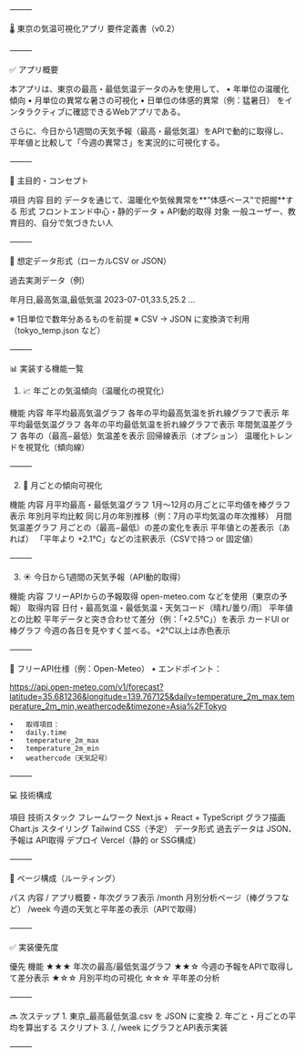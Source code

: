 

⸻

🌡 東京の気温可視化アプリ 要件定義書（v0.2）

⸻

✅ アプリ概要

本アプリは、東京の最高・最低気温データのみを使用して、
	•	年単位の温暖化傾向
	•	月単位の異常な暑さの可視化
	•	日単位の体感的異常（例：猛暑日）
をインタラクティブに確認できるWebアプリである。

さらに、今日から1週間の天気予報（最高・最低気温）をAPIで動的に取得し、
平年値と比較して「今週の異常さ」を実況的に可視化する。

⸻

🎯 主目的・コンセプト

項目	内容
目的	データを通じて、温暖化や気候異常を**“体感ベース”で把握**する
形式	フロントエンド中心・静的データ + API動的取得
対象	一般ユーザー、教育目的、自分で気づきたい人


⸻

📂 想定データ形式（ローカルCSV or JSON）

過去実測データ（例）

年月日,最高気温,最低気温
2023-07-01,33.5,25.2
...

※ 1日単位で数年分あるものを前提
※ CSV → JSON に変換済で利用（tokyo_temp.json など）

⸻

📊 実装する機能一覧

1. 📈 年ごとの気温傾向（温暖化の視覚化）

機能	内容
年平均最高気温グラフ	各年の平均最高気温を折れ線グラフで表示
年平均最低気温グラフ	各年の平均最低気温を折れ線グラフで表示
年間気温差グラフ	各年の（最高−最低）気温差を表示
回帰線表示（オプション）	温暖化トレンドを視覚化（傾向線）


⸻

2. 📅 月ごとの傾向可視化

機能	内容
月平均最高・最低気温グラフ	1月〜12月の月ごとに平均値を棒グラフ表示
年別月平均比較	同じ月の年別推移（例：7月の平均気温の年次推移）
月間気温差グラフ	月ごとの（最高−最低）の差の変化を表示
平年値との差表示（あれば）	「平年より +2.1℃」などの注釈表示（CSVで持つ or 固定値）


⸻

3. ☀️ 今日から1週間の天気予報（API動的取得）

機能	内容
フリーAPIからの予報取得	open-meteo.com などを使用（東京の予報）
取得内容	日付・最高気温・最低気温・天気コード（晴れ/曇り/雨）
平年値との比較	平年データと突き合わせて差分（例：「+2.5℃」）を表示
カードUI or 棒グラフ	今週の各日を見やすく並べる。+2℃以上は赤色表示


⸻

🔌 フリーAPI仕様（例：Open-Meteo）
	•	エンドポイント：

https://api.open-meteo.com/v1/forecast?latitude=35.681236&longitude=139.767125&daily=temperature_2m_max,temperature_2m_min,weathercode&timezone=Asia%2FTokyo


	•	取得項目：
	•	daily.time
	•	temperature_2m_max
	•	temperature_2m_min
	•	weathercode（天気記号）

⸻

💻 技術構成

項目	技術スタック
フレームワーク	Next.js + React + TypeScript
グラフ描画	Chart.js
スタイリング	Tailwind CSS（予定）
データ形式	過去データは JSON、予報は API取得
デプロイ	Vercel（静的 or SSG構成）


⸻

📄 ページ構成（ルーティング）

パス	内容
/	アプリ概要・年次グラフ表示
/month	月別分析ページ（棒グラフなど）
/week	今週の天気と平年差の表示（APIで取得）


⸻

✅ 実装優先度

優先	機能
★★★	年次の最高/最低気温グラフ
★★☆	今週の予報をAPIで取得して差分表示
★☆☆	月別平均の可視化
☆☆☆	平年差の分析


⸻

🔜 次ステップ
	1.	東京_最高最低気温.csv を JSON に変換
	2.	年ごと・月ごとの平均を算出する スクリプト
	3.	/, /week にグラフとAPI表示実装

⸻
